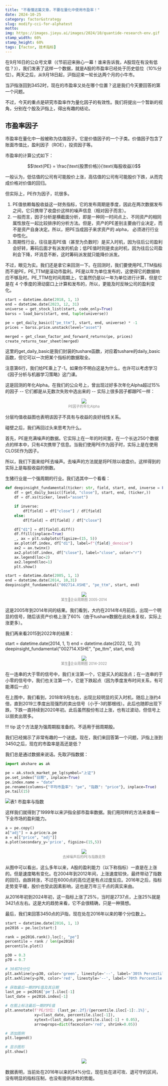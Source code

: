 ```yaml
---
title: "不看懂这篇文章，不要在量化中使用市盈率！"
date: 2024-10-25
category: factor&strategy
slug: modify-cci-for-alphatest
motto: 
img: https://images.jieyu.ai/images/2024/10/quantide-research-env.gif
stamp_width: 60%
stamp_height: 60%
tags: [factor, 技术指标]
---
```


在9月16日的公众号文章（《节前迎来揪心一幕！谁来告诉我，A股现在有没有低估？》），我们发表了这样一个数据，就是A股的市盈率已经处于历史低位（10%分位）。两天之后，从9月18日起，沪指迎来一轮长达两个月的小牛市。

当沪指涨回到3452时，现在的市盈率又处在哪个位置？这是我们今天要回答的第一个问题。

不过，今天的重点是研究市盈率作为量化因子的有效性。我们将提出一个暂新的视角，分别在个股及沪指上，得出有趣的结论。

## 市盈率因子

市盈率在量化中一般被称为估值因子。它是价值因子的一个子类。价值因子包含了账面市值比，盈利因子（ROE），投资因子等。

市盈率的计算公式如下：

$$\text{PE} = \frac{\text{股票价格}}{\text{每股收益}}$$

一般认为，低估值的公司有可能股价上涨，高估值的公司有可能股价下跌，从而完成价格对价值的回归。

但实际上，PE作为因子，坑很多。

1. PE值依赖每股收益这一财务指标，它的发布周期是季度，因此在两次数据发布之间，它只携带了收盘价这样的噪声信息（相对因子而言）。
2. 一般而言，因子分析是横截面分析，即是一种同一时间点上、不同资产的相同属性放在一起比较排序的分析方法。但是，资产的PE差别主要由行业决定，而不是资产自身决定。所以，把PE当成因子来求资产的 alpha， 必须进行行业中性化。
3. 周期性行业，往往是高PE值（甚至为负数时）是买入时机，因为往后公司盈利会好转，筹码后面才有派发的机会；低PE值时则是卖出时机，因为往后公司盈利会下降，坏消息不断，这时筹码派发就只能降价派发。

不过，眼见为实。我们还是拿它来回测一下。在回测时，我们要使用PE_TTM指标而不是PE，PE_TTM是滚动市盈利。PE是以年为单位发布的，这使得它的数据响应不够及时。PE_TTM在时间周期上，它虽然仍是以一年为单位进行计算，但是它是在 4 个季度的滑动窗口上计算和发布的，所以，更能及时反映公司的盈利变化。

```python
start = datetime.date(2018, 1, 1)
end = datetime.date(2023, 12, 31)
universe = get_stock_list(start, code_only=True)
barss = load_bars(start, end, tuple(universe))

pe = get_daily_basic(["pe_ttm"], start, end, universe) * -1
prices = barss.price.unstack(level="asset")

merged = get_clean_factor_and_forward_returns(pe, prices)
create_returns_tear_sheet(merged)
```

这里的get_daily_basic是我们封装的tushare函数，对应着tushare的daily_basic函数，但它可以一次把某个指标的数据取全。

注意第6行，我们给PE乘上了-1。如果你不明白这是为什么，也许可以考虑学习《因子分析与机器学习策略》这门课。

这是回测的年化Alpha。在我们的公众号上，曾出现过好多次年化Alpha超过15%的因子 -- 它们都是从无数次失败中选出来的 -- 实际上很多因子都跟PE一样：

<!-- BEGIN IPYNB STRIPOUT -->
<div style='width:75%;text-align:center;margin: 0 auto 1rem'>
<img src='https://images.jieyu.ai/images/2024/11/pe-alpha-returns.jpg'>
<span style='font-size:0.8em;display:inline-block;width:100%;text-align:center;color:grey'>PE因子的年化Alpha</span>
</div>
<!-- END IPYNB STRIPOUT -->

分层均值收益图也表明该因子不具有与收益的良好线性关系。

碰壁之后，我们再回过头来思考为什么。

首先，PE是充满噪声的数据。它实际上在一年的时间里，在一个长达250个数据点的样本中，只有4次携带了信息。当我们使用PE作为因子时，实际上是在使用CLOSE作为因子。

所以，我们下面来给PE去噪声。去噪声的方法就是将PE除以收盘价。这样得到的实际上是每股收益的倒数。

生猪行业是一个强周期的行业。我们选其中一个看看：

<!--PAID CONTENT START-->
```python
def deepinsight_fundamental(ticker: str, field, start, end, inverse = False):
    df = get_daily_basic([field, "close"], start, end, (ticker,))
    df = df.xs(ticker, level="asset")

    if inverse:
        df[field] = df["close"] / df[field]
    else:
        df[field] = df[field] / df["close"]

    df["d1"] = df[field].diff()
    df.ffill(inplace=True)
    _, ax = plt.subplots(figsize=(15, 5))
    ax.plot(df.index, df["d1"], label=f"{field}_denoise")
    ax2 = ax.twinx()
    ax2.plot(df.index, df["close"], label="close", color="r")
    ax.legend(loc=2)
    ax2.legend(loc=1)
    plt.show()

start = datetime.date(2005, 1, 1)
end = datetime.date(2014, 10,31)
deepinsight_fundamental("002714.XSHE", "pe_ttm", start, end)
```
<!--PAID CONTENT END-->

<!-- BEGIN IPYNB STRIPOUT -->
<div style='width:75%;text-align:center;margin: 0 auto 1rem'>
<img src='https://images.jieyu.ai/images/2024/11/mygf-pe-diff-close.jpg'>
<span style='font-size:0.8em;display:inline-block;width:100%;text-align:center;color:grey'>某生🐖企业周期图 2005-2014</span>
</div>
<!-- END IPYNB STRIPOUT -->

这是2005年到2014年间的结果。我们看到，大约在2014年4月前后，出现一个明显的信号，随后该资产价格上涨了60%（由于tushare数据在此处未复权，实际上涨更多）。

我们再来看2015到2022年的结果：

<!--PAID CONTENT START-->
start = datetime.date(2014, 1, 1)
end = datetime.date(2022, 12, 31)
deepinsight_fundamental("002714.XSHE", "pe_ttm", start, end)
<!--PAID CONTENT END-->

<!-- BEGIN IPYNB STRIPOUT -->
<div style='width:75%;text-align:center;margin: 0 auto 1rem'>
<img src='https://images.jieyu.ai/images/2024/11/mygf-pe-diff-2018.jpg'>
<span style='font-size:0.8em;display:inline-block;width:100%;text-align:center;color:grey'>某生🐖企业周期图 2014-2022</span>
</div>
<!-- END IPYNB STRIPOUT -->

在一连串的大于零的信号中，我们关注第一个，它是买入的起涨点；在一连串的于小零的信号中，我们也关注第一个，它是下跌起点（因为季度发布时间关系，有可能滞后一点）

在上图中，我们看到，2018年9月左右，出现比较明显的买入时机，随后上涨约4倍，直到2019三季度出现强烈的卖出信号（小于-3的那根线）。此后也随即出现下跌，下跌一直持续到2020年初。此后虽然股份有过上涨，也有过波动，但信号上以弱卖出居多。

!!! tip
    这个方法是为强周期股准备的。不适用于弱周期股。

我们已经揭示了非常有趣的一个谜底。现在，我们来回答第一个问题，沪指上涨到3450之后，现在的市盈率是高还是低？

我们总是通过数据来说话。先取沪指数据：

```python
import akshare as ak

pe = ak.stock_market_pe_lg(symbol="上证")
pe.set_index("日期", inplace=True)
pe.index.name = "date"
pe.rename(columns={"平均市盈率": "pe", "指数": "price"}, inplace=True)
pe.tail(15)
```

<!-- BEGIN IPYNB STRIPOUT -->
![表1 市盈率与指数](https://images.jieyu.ai/images/2024/09/pe-vs-index.jpg)
<!-- END IPYNB STRIPOUT -->

这样我们就得到了1999年以来沪指全部市盈率数据。我们用同样的方法来查看一下全市场的盈利能力。

```python
a = pe.copy()
a["adj"] = a.price/a.pe
a = a[["price", "adj"]]
a.plot(secondary_y='price', figsize=(15,5))
```

<!-- BEGIN IPYNB STRIPOUT -->
<div style='width:75%;text-align:center;margin: 0 auto 1rem'>
<img src='https://images.jieyu.ai/images/2024/11/ashare-adj-pe.jpg'>
<span style='font-size:0.8em;display:inline-block;width:100%;text-align:center;color:grey'>去掉噪声后的PE与指数走势</span>
</div>
<!-- END IPYNB STRIPOUT -->

从图中可以看出，这么多年以来，A股的盈利能力（以下称指标）一直是在上涨的。但是速度略有变化。在2004年到2012年间，上涨速度较快，最终带动了指数的回归，由跌转涨，不过在6000点的高位还是有点过度反应。2016年之后，指标走势变平缓，股价也受此因素影响，这也是万年三千点的真实来由。

从2016年初到2024年初，这一指标上涨了25%，当时是2737点，上涨25%就是3421点左右。这是大的趋势来看，它不会很精确，只是一种猜想。

最后，我们来回答3450点的沪指，现在处在2016年以来的哪个分位数上。

<!--PAID CONTENT START-->
```python
start = datetime.date(2016, 1, 1)
pe2016 = pe.loc[start:]

rank = pe2016.rank().loc[:, "pe"]
percentile = rank / len(pe2016)
percentile.plot()

p30 = 0.3
p70 = 0.7

# 30和70分位
plt.axhline(y=p30, color='green', linestyle='--', label='30th Percentile')
plt.axhline(y=p70, color='red', linestyle='--', label='70th Percentile')

# 获取最后一期的PE值及其日期
last_pe = pe2016['pe'].iloc[-1]
last_date = pe2016.index[-1]

# 在图上标注最后一期的PE值
plt.annotate(f'PE/分位: {last_pe:.2f}/{percentile.iloc[-1]:.1%}', 
             xy=(last_date, percentile.iloc[-1]), 
             xytext=(last_date, percentile.iloc[-1] + 0.05), 
             arrowprops=dict(facecolor='red', shrink=0.05))

# 添加图例
plt.legend()

# 显示图形
plt.show()
```
<!--PAID CONTENT END-->


<!-- BEGIN IPYNB STRIPOUT -->
<div style='width:75%;text-align:center;margin: 0 auto 1rem'>
<img src='https://images.jieyu.ai/images/2024/11/ashare-percentile.jpg'>
<span style='font-size:0.8em;display:inline-block;width:100%;text-align:center;color:grey'></span>
</div>
<!-- END IPYNB STRIPOUT -->


数据表明，当前处在2016年以来的54%分位，现在处在进可攻、退可守的区间，没有明显的指标压制，也没有提供进攻的势能。
